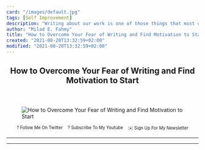 ```yaml
---
card: "/images/default.jpg"
tags: [Self Improvement]
description: "Writing about our work is one of those things that most of us"
author: "Milad E. Fahmy"
title: "How to Overcome Your Fear of Writing and Find Motivation to Start"
created: "2021-08-20T13:32:59+02:00"
modified: "2021-08-20T13:32:59+02:00"
---
```

<div class="site-wrapper">
<main id="site-main" class="site-main outer">
<div class="inner">
<article class="post-full post tag-self-improvement tag-tech tag-technical-writing tag-write tag-writing tag-writing-tips tag-motivation tag-goals tag-goal-setting tag-learning tag-code tag-learning-to-code tag-learn-to-code tag-lifelong-learning tag-lessons-learned tag-teaching tag-blog tag-blogger tag-blogging tag-education ">
<header class="post-full-header">
<h1 class="post-full-title">How to Overcome Your Fear of Writing and Find Motivation to Start</h1>
</header>
<figure class="post-full-image">
<picture>
<source media="(max-width: 700px)" sizes="1px" srcset="data:image/gif;base64,R0lGODlhAQABAIAAAAAAAP///yH5BAEAAAAALAAAAAABAAEAAAIBRAA7 1w">
<source media="(min-width: 701px)" sizes="(max-width: 800px) 400px,
(max-width: 1170px) 700px,
1400px" srcset="/news/content/images/size/w300/2020/04/writing-1.jpg 300w,
/news/content/images/size/w600/2020/04/writing-1.jpg 600w,
/news/content/images/size/w1000/2020/04/writing-1.jpg 1000w,
/news/content/images/size/w2000/2020/04/writing-1.jpg 2000w">
<img onerror="this.style.display='none'" src="/news/content/images/size/w2000/2020/04/writing-1.jpg" alt="How to Overcome Your Fear of Writing and Find Motivation to Start">
</picture>
</figure>
<section class="post-full-content">
<div class="post-content">
<p style="margin: 0;">
<a href="https://twitter.com/colbyfayock" style="display: block;">
</a>
</p>
<ul style="display:flex;justify-content:center;list-style:none;padding:0;margin: .5em 0 0;font-size: .8em;">
<li style="margin: 0 .6em;padding: 0;">
<a href="https://twitter.com/colbyfayock" style="text-decoration: none;">? Follow Me On Twitter</a>
</li>
<li style="margin: 0 .6em;padding: 0;">
<a href="https://youtube.com/colbyfayock" style="text-decoration: none;">?️ Subscribe To My Youtube</a>
</li>
<li style="margin: 0 .6em;padding: 0;">
<a href="https://www.colbyfayock.com/newsletter/" style="text-decoration: none;">✉️ Sign Up For My Newsletter</a>
</li>
</ul>
</div>
<hr>
<hr>
</section>
</article>
</div>
</main>
</div>
<!-- Google Tag Manager (noscript) -->
<!-- End Google Tag Manager (noscript) -->
